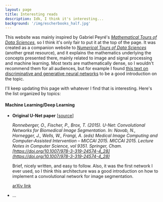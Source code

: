 ```yaml
---
layout: page
title: Interesting reads
description: Idk, I think it's interesting...
background: '/img/escherbooks_half.jpg'
---
```


This website was mainly inspired by Gabriel Peyré's [*Mathematical Tours of Data Sciences*](https://mathematical-tours.github.io/), so I think it's only fair to put it at the top of the page. It was created as a companion website to [*Numerical Tours of Data Sciences*](http://www.numerical-tours.com/) (another great resource), and it explains the mathematics underlying the concepts presented there, mainly related to image and signal processing and machine learning. Most texts are mathematically dense, so I wouldn't recommend them for all audiences, but for example I found [this text on discriminative and generative neural networks](https://mathematical-tours.github.io/book-basics-sources/neural-networks-en/NeuralNetworksEN.pdf) to be a good introduction on the topic.

I'll keep updating this page with whatever I find that is interesting. Here's the list organized by topics:

#### Machine Learning/Deep Learning

- **Original U-Net paper** [[<ins>source</ins>](https://lmb.informatik.uni-freiburg.de/people/ronneber/u-net/)]

    *Ronneberger, O., Fischer, P., Brox, T. (2015). U-Net: Convolutional Networks for Biomedical Image Segmentation. In: Navab, N., Hornegger, J., Wells, W., Frangi, A. (eds) Medical Image Computing and Computer-Assisted Intervention – MICCAI 2015. MICCAI 2015. Lecture Notes in Computer Science, vol 9351. Springer, Cham. [https://doi.org/10.1007/978-3-319-24574-4_28](https://doi.org/10.1007/978-3-319-24574-4_28)*

    Brief, nicely written, and easy to follow. Also, it was the first network I ever used, so I think this architecture was a good introduction on how to implement a convolutional network for image segmentation.

    [arXiv link](https://arxiv.org/pdf/1505.04597.pdf)

- ...